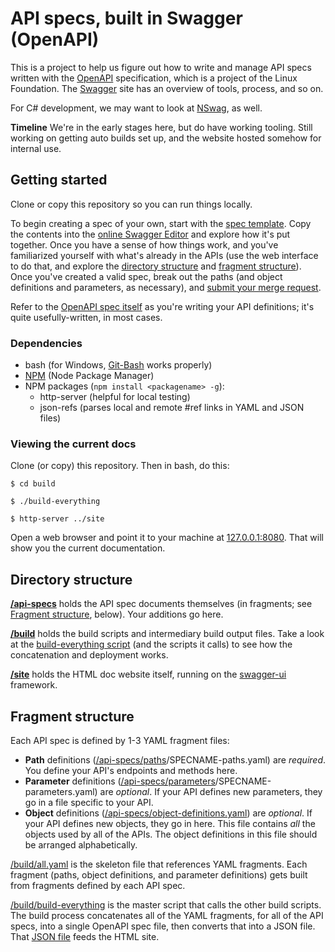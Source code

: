 # API specs, built in Swagger (OpenAPI)

This is a project to help us figure out how to write and manage API specs written with the [OpenAPI](https://openapis.org/ "OpenAPI official site") specification, which is a project of the Linux Foundation. The [Swagger](http://swagger.io/ "Swagger project site") site has an overview of tools, process, and so on.

For C# development, we may want to look at [NSwag](https://github.com/NSwag/NSwag/wiki "NSwag project site"), as well.

**Timeline** We're in the early stages here, but do have working tooling. Still working on getting auto builds set up, and the website hosted somehow for internal use.

## Getting started

Clone or copy this repository so you can run things locally.

To begin creating a spec of your own, start with the [spec template](api-specs/full-swagger-spec-template.yaml).
Copy the contents into the [online Swagger Editor](http://editor.swagger.io/) and explore how it's put together.
Once you have a sense of how things work, and you've familiarized yourself with what's already in the APIs
(use the web interface to do that, and explore the [directory structure](#directory-structure) and [fragment structure](#fragment-structure)).
Once you've created a valid spec, break out the paths (and object definitions and parameters, as necessary), and [submit your merge request](http://thor.mr.ericsson.se/ealxbal/api-spec-testing/merge_requests).

Refer to the [OpenAPI spec itself](http://swagger.io/specification/) as you're writing your API definitions; it's quite usefully-written, in most cases.

### Dependencies

* bash (for Windows, [Git-Bash](https://git-scm.com/downloads) works properly)
* [NPM](https://www.npmjs.com/) (Node Package Manager)
* NPM packages (`npm install <packagename> -g`):
  * http-server (helpful for local testing)
  * json-refs (parses local and remote #ref links in YAML and JSON files)

### Viewing the current docs

Clone (or copy) this repository. Then in bash, do this:

    $ cd build

    $ ./build-everything

    $ http-server ../site

Open a web browser and point it to your machine at [127.0.0.1:8080](http://127.0.0.1:8080/). That will show you the current documentation.

## Directory structure

**[/api-specs](api-specs)** holds the API spec documents themselves (in fragments; see [Fragment structure](#fragment-structure), below). Your additions go here.

**[/build](build)** holds the build scripts and intermediary build output files. Take a look at the [build-everything script](build/build-everything) (and the scripts it calls) to see how the concatenation and deployment works.

**[/site](site)** holds the HTML doc website itself, running on the [swagger-ui](https://github.com/swagger-api/swagger-ui) framework.

## Fragment structure

Each API spec is defined by 1-3 YAML fragment files:

* **Path** definitions ([/api-specs/paths](api-specs/paths)/SPECNAME-paths.yaml) are *required*. You define your API's endpoints and methods here.
* **Parameter** definitions ([/api-specs/parameters](api-specs/parameters)/SPECNAME-parameters.yaml) are *optional*. If your API defines new parameters, they go in a file specific to your API.
* **Object** definitions ([/api-specs/object-definitions.yaml](api-specs/object-definitions.yaml)) are *optional*. If your API defines new objects, they go in here. This file contains *all* the objects used by all of the APIs. The object definitions in this file should be arranged alphabetically.

[/build/all.yaml](build/all.yaml) is the skeleton file that references YAML fragments. Each fragment (paths, object definitions, and parameter definitions) gets built from fragments defined by each API spec.

[/build/build-everything](build/build-everything) is the master script that calls the other build scripts. The build process concatenates all of the YAML fragments, for all of the API specs, into a single OpenAPI spec file, then converts that into a JSON file. That [JSON file](site/swagger.json) feeds the HTML site.
